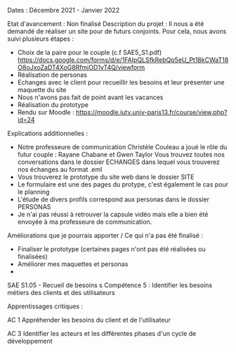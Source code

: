 Dates :
Décembre 2021 - Janvier 2022

Etat d'avancement : Non finalisé 
Description du projet : 
Il nous a été demandé de réaliser un site pour de futurs conjoints.
Pour cela, nous avons suivi plusieurs étapes :
- Choix de la paire pour le couple (c.f SAE5_S1.pdf)
https://docs.google.com/forms/d/e/1FAIpQLSfkRebQp5eU_Pt18kCWaT18O8oJxoZaDT4XoG8RfmjOD1vT4Q/viewform
- Réalisation de personas 
- Echanges avec le client pour recueillir les besoins et leur présenter une maquette du site
- Nous n'avons pas fait de point avant les vacances
- Réalisation du prototype
- Rendu sur Moodle : https://moodle.iutv.univ-paris13.fr/course/view.php?id=24


Explications additionnelles : 
- Notre professeure de communication Christèle Couleau a joué le rôle du futur couple : 
Rayane Chabane et Gwen Taylor 
Vous trouvez toutes nos conversations dans le dossier ECHANGES
dans lequel vous trouverez nos échanges au format .eml
- Vous trouverez le prototype du site web dans le dossier SITE
- Le formulaire est une des pages du protype, c'est également le cas pour le planning
- L'étude de divers profils correspond aux personas dans le dossier PERSONAS
- Je n'ai pas réussi à retrouver la capsule vidéo mais elle a bien été envoyée à ma professeure de communication.

Améliorations que je pourrais apporter / Ce qui n'a pas été finalisé : 
- Finaliser le prototype (certaines pages n'ont pas été réalisées ou finalisées)
- Améliorer mes maquettes et personas
- 

SAE S1.05 - Recueil de besoins
s
Compétence 5 : Identifier les besoins métiers des clients et des utilisateurs

Apprentissages critiques : 

AC 1 Appréhender les besoins du client et de l'utilisateur

AC 3 Identifier les acteurs et les différentes phases d'un
cycle de développement

